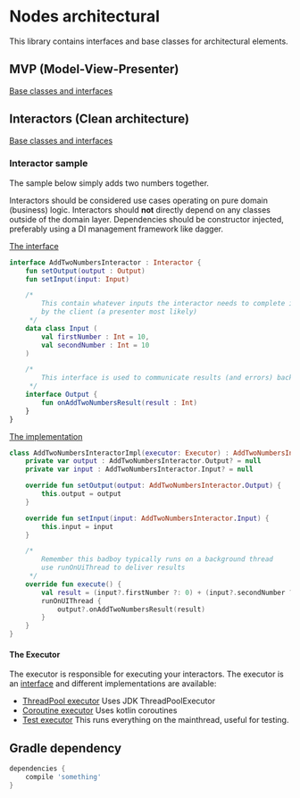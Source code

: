 # Nodes architectural
This library contains interfaces and base classes for architectural elements.

## MVP (Model-View-Presenter)
[Base classes and interfaces](app/src/main/java/dk/nodes/arch/presentation/mvp)

## Interactors (Clean architecture)
[Base classes and interfaces](app/src/main/java/dk/nodes/arch/domain/interactor)

### Interactor sample
The sample below simply adds two numbers together.
 
Interactors should be considered use cases operating on pure domain (business) logic. 
Interactors should __not__ directly depend on any classes outside of the domain layer. 
Dependencies should be constructor injected, preferably using a DI
management framework like dagger.

[The interface](app/src/main/java/dk/nodes/arch/domain/interactor/sample/AddTwoNumbersInteractor.kt)
```kotlin
interface AddTwoNumbersInteractor : Interactor {
    fun setOutput(output : Output)
    fun setInput(input: Input)

    /*
        This contain whatever inputs the interactor needs to complete its job, it is set before a call to run()
        by the client (a presenter most likely)
     */
    data class Input (
        val firstNumber : Int = 10,
        val secondNumber : Int = 10
    )

    /*
        This interface is used to communicate results (and errors) back to the client (presenter)
     */
    interface Output {
        fun onAddTwoNumbersResult(result : Int)
    }
}
```

[The implementation](app/src/main/java/dk/nodes/arch/domain/interactor/sample/AddTwoNumbersInteractorImpl.kt)
```kotlin
class AddTwoNumbersInteractorImpl(executor: Executor) : AddTwoNumbersInteractor, BaseInteractor(executor)  {
    private var output : AddTwoNumbersInteractor.Output? = null
    private var input : AddTwoNumbersInteractor.Input? = null

    override fun setOutput(output: AddTwoNumbersInteractor.Output) {
        this.output = output
    }

    override fun setInput(input: AddTwoNumbersInteractor.Input) {
        this.input = input
    }

    /*
        Remember this badboy typically runs on a background thread
        use runOnUiThread to deliver results
     */
    override fun execute() {
        val result = (input?.firstNumber ?: 0) + (input?.secondNumber ?: 0)
        runOnUIThread {
            output?.onAddTwoNumbersResult(result)
        }
    }
}
```

#### The Executor
The executor is responsible for executing your interactors. The executor is an [interface](app/src/main/java/dk/nodes/arch/domain/executor/Executor.kt) and different implementations are
available:

- [ThreadPool executor](app/src/main/java/dk/nodes/arch/domain/executor/ThreadExecutor.kt) Uses JDK ThreadPoolExecutor
- [Coroutine executor](app/src/main/java/dk/nodes/arch/domain/executor/KoroutineExecutor.kt) Uses kotlin coroutines
- [Test executor](app/src/main/java/dk/nodes/arch/domain/executor/TestExecutor.kt) This runs everything on the mainthread, useful for testing.

## Gradle dependency
```groovy
dependencies {
	compile 'something'
}
```
